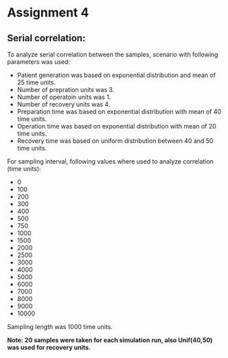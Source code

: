 # Assignment 4

## Serial correlation:

To analyze serial correlation between the samples, scenario with following parameters was used:  
- Patient generation was based on exponential distribution and mean of 25 time units.
- Number of prepration units was 3.
- Number of operatoin units was 1.
- Number of recovery units was 4.
- Preparation time was based on exponential distribution with mean of 40 time units.
- Operation time was based on exponential distribution with mean of 20 time units.
- Recovery time was based on uniform distribution between 40 and 50 time units.

For sampling interval, following values where used to analyze correlation (time units):  
- 0
- 100
- 200
- 300
- 400
- 500
- 750
- 1000
- 1500
- 2000
- 2500
- 3000
- 4000
- 5000
- 6000
- 7000
- 8000
- 9000
- 10000

Sampling length was 1000 time units. 

**Note: 20 samples were taken for each simulation run, also Unif(40,50) was used for recovery units.**
